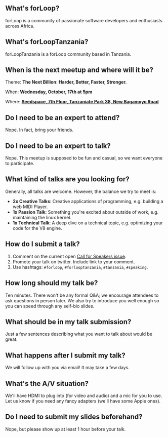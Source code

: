 ## What's forLoop?

forLoop is a community of passionate software developers and enthusiasts across Africa.

## What's forLoopTanzania?

forLoopTanzania is a forLoop community based in Tanzania.

## When is the next meetup and where will it be?

Theme: **The Next Billion: Harder, Better, Faster, Stronger.**

When: **Wednesday, October, 17th at 5pm**

Where: **[Seedspace, 7th Floor, Tanzaniate Park 38, New Bagamoyo Road][1]**

[1]: https://goo.gl/maps/eEcfXyFBac52

## Do I need to be an expert to attend?

Nope. In fact, bring your friends.

## Do I need to be an expert to talk?

Nope. This meetup is supposed to be fun and casual, so we want everyone to
participate.

## What kind of talks are you looking for?

Generally, all talks are welcome. However, the balance we try to meet is:

* **2x Creative Talks**: Creative applications of programming, e.g. building a web MIDI Player.
* **1x Passion Talk**: Something you're excited about outside of work, e.g. maintaining the linux kernel. 
* **1x Technical Talk**: A deep dive on a technical topic, e.g. optimizing your code for the V8 engine.

## How do I submit a talk?

1. Comment on the current open [Call for Speakers issue][2].
2. Promote your talk on twitter. Include link to your comment.
3. Use hashtags: `#forloop`, `#forlooptanzania`, `#tanzania`, `#speaking`.

[2]: https://github.com/forlooptanzania/forlooptanzania.github.io.git

## How long should my talk be?

Ten minutes. There won't be any formal Q&A; we encourage attendees to ask
questions in person later. We also try to introduce you well enough so you can
speed through any self-bio slides.

## What should be in my talk submission?

Just a few sentences describing what you want to talk about would be great.

## What happens after I submit my talk?

We will follow up with you via email! It may take a few days.

## What's the A/V situation?

We'll have HDMI to plug into (for video and audio) and a mic for you to use.
Let us know if you need any fancy adapters (we'll have some Apple ones).

## Do I need to submit my slides beforehand?

Nope, but please show up at least 1 hour before your talk.
